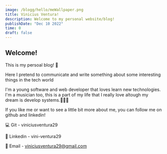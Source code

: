 ```yaml
---
image: /blogg/hello/meWallpaper.png
title: Vinicius Ventura!
description: Welcome to my personal website/blog!
publishDate: "Dec 10 2022"
time: 0
draft: false
---
```

## Welcome!

This is my persoal blog! 🤩

Here I pretend to communicate and write something about some interesting things in the tech world

I'm a young software and web developer that loves learn new technologies. I'm a musician too, this is a part of my life that I really love altough my dream is develop systems.🧑‍💻🎶

If you like me or want to see a little bit more about me, you can follow me on github and linkedin!

💻 Git - viniciusventura29

💼 Linkedin - vini-ventura29

📧 Email - viniciusventura29@gmail.com
